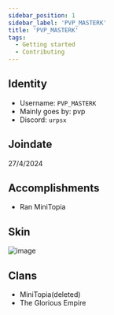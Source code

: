 ```yaml
---
sidebar_position: 1
sidebar_label: 'PVP_MASTERK'
title: 'PVP_MASTERK'
tags:
  - Getting started
  - Contributing
---
```



## Identity
* Username: `PVP_MASTERK`
* Mainly goes by: pvp
* Discord: `urpsx`

## Joindate
27/4/2024

## Accomplishments
* Ran MiniTopia


## Skin
![image](https://github.com/user-attachments/assets/f389c49d-8b4e-407c-90d5-c350e69d0228)


## Clans
- MiniTopia(deleted)
- The Glorious Empire
